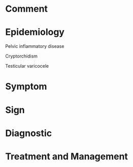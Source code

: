 # Comment

# Epidemiology

Pelvic inflammatory disease

Cryptorchidism

Testicular varicocele

# Symptom

# Sign

# Diagnostic

# Treatment and Management
